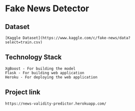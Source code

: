 # Fake News Detector

## Dataset 
    [Kaggle Dataset](https://www.kaggle.com/c/fake-news/data?select=train.csv)
    
## Technology Stack
    XgBoost - For building the model
    Flask - For building web application
    Heroku - For deploying the web application
## Project link
    https://news-validity-predictor.herokuapp.com/   
